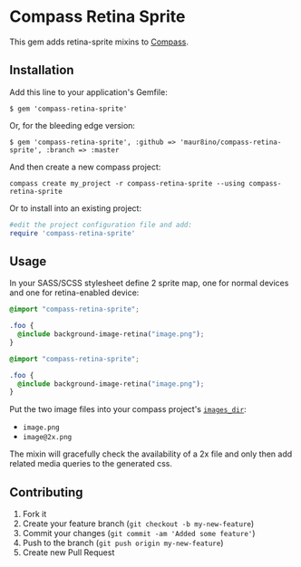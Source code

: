 # Compass Retina Sprite

This gem adds retina-sprite mixins to [Compass](http://compass-style.org).

## Installation

Add this line to your application's Gemfile:

    $ gem 'compass-retina-sprite'

Or, for the bleeding edge version:

    $ gem 'compass-retina-sprite', :github => 'maur8ino/compass-retina-sprite', :branch => :master

And then create a new compass project:

    compass create my_project -r compass-retina-sprite --using compass-retina-sprite
Or to install into an existing project:

```ruby
#edit the project configuration file and add:
require 'compass-retina-sprite'
```

## Usage

In your SASS/SCSS stylesheet define 2 sprite map, one for normal devices and one for retina-enabled device:

```css
@import "compass-retina-sprite";

.foo {
  @include background-image-retina("image.png");
}
```

```css
@import "compass-retina-sprite";

.foo {
  @include background-image-retina("image.png");
}
```

Put the two image files into your compass project's [`images_dir`](http://compass-style.org/help/tutorials/configuration-reference):

 - `image.png`
 - `image@2x.png`

The mixin will gracefully check the availability of a 2x file and only then add related media queries to the generated css.

## Contributing

1. Fork it
2. Create your feature branch (`git checkout -b my-new-feature`)
3. Commit your changes (`git commit -am 'Added some feature'`)
4. Push to the branch (`git push origin my-new-feature`)
5. Create new Pull Request